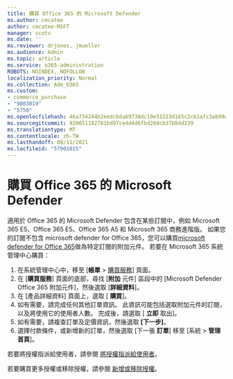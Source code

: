 ```yaml
---
title: 購買 Office 365 的 Microsoft Defender
ms.author: cmcatee
author: cmcatee-MSFT
manager: scotv
ms.date: ''
ms.reviewer: drjones, jmueller
ms.audience: Admin
ms.topic: article
ms.service: o365-administration
ROBOTS: NOINDEX, NOFOLLOW
localization_priority: Normal
ms.collection: Adm_O365
ms.custom:
- commerce_purchase
- "9003019"
- "5758"
ms.openlocfilehash: 46a734244b2eedc6da69738dc19e51513d165c2cb1afc3ab99e91a856e20f674
ms.sourcegitcommit: 920051182781bd97ce4d4d6fbd268cb37b84d239
ms.translationtype: MT
ms.contentlocale: zh-TW
ms.lasthandoff: 08/11/2021
ms.locfileid: "57901015"
---
```

# <a name="purchase-microsoft-defender-for-office-365"></a>購買 Office 365 的 Microsoft Defender

適用於 Office 365 的 Microsoft Defender 包含在某些訂閱中，例如 Microsoft 365 E5、Office 365 E5、Office 365 A5 和 Microsoft 365 商務進階版。 如果您的訂閱不包含 microsoft defender for Office 365，您可以購買[microsoft defender for Office 365](https://docs.microsoft.com/microsoft-365/security/office-365-security/office-365-atp)做為特定訂閱的附加元件。 若要在 Microsoft 365 系統管理中心購買：

1. 在系統管理中心中，移至 [**帳單**  >  [購買服務](https://go.microsoft.com/fwlink/p/?linkid=868433)] 頁面。
2. 在 [**購買服務**] 頁面的底部，尋找 [**附加** 元件] 區段中的 [Microsoft Defender Office 365 附加元件]，然後選取 [**詳細資料**]。
3. 在 [產品詳細資料] 頁面上，選取 [ **購買**]。
4. 如有需要，請完成任何其他訂單資訊。 此資訊可能包括選取附加元件的訂閱，以及將使用它的使用者人數。 完成後，請選取 [ **立即** 取出]。
5. 如有需要，請複查訂單及定價資訊，然後選取 **[下一步]**。
6. 選擇付款條件，或新增新的訂單，然後選取 [下一張 **訂單**] 移至 [系統  >  **管理首頁**]。

若要將授權指派給使用者，請參閱 [將授權指派給使用者](https://docs.microsoft.com/microsoft-365/admin/manage/assign-licenses-to-users)。

若要購買更多授權或移除授權，請參閱 [新增或移除授權](https://docs.microsoft.com/microsoft-365/commerce/licenses/buy-licenses#buy-or-remove-licenses-for-your-business-subscription)。